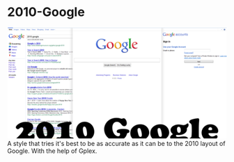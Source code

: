 # 2010-Google
![alt text](https://raw.githubusercontent.com/Xammand/2010-Google/refs/heads/main/google.png "2010 Google")
A style that tries it's best to be as accurate as it can be to the 2010 layout of Google. With the help of Gplex.
